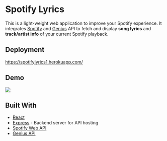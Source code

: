# Spotify Lyrics
This is a light-weight web application to improve your Spotify experience. It integrates [Spotify](https://developer.spotify.com/documentation/web-api/) and [Genius](https://docs.genius.com/#/getting-started-h1) API to fetch and display **song lyrics** and **track/artist info** of your current Spotify playback.

## Deployment
https://spotifylyrics1.herokuapp.com/

## Demo
![](https://i.imgur.com/9Wq0aeE.png)

## Built With
- [React](https://reactjs.org/)
- [Express](http://expressjs.com/) - Backend server for API hosting
- [Spotify Web API](https://developer.spotify.com/documentation/web-api/)
- [Genius API](https://docs.genius.com/)
